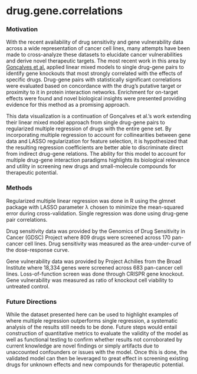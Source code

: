 # drug.gene.correlations

### Motivation
With the recent availability of drug sensitivity and gene vulnerability data across a wide representation of cancer cell lines, many attempts have been made to cross-analyze these datasets to elucidate cancer vulnerabilities and derive novel therapeutic targets. The most recent work in this area by [Gonçalves et al.](https://www.biorxiv.org/content/10.1101/2020.01.14.905729v1.full) applied linear mixed models to single drug-gene pairs to identify gene knockouts that most strongly correlated with the effects of specific drugs. Drug-gene pairs with statistically significant correlations were evaluated based on concordance with the drug’s putative target or proximity to it in protein interaction networks. Enrichment for on-target effects were found and novel biological insights were presented providing evidence for this method as a promising approach.

This data visualization is a continuation of Gonçalves et al.’s work extending their linear mixed model approach from single drug-gene pairs to regularized multiple regression of drugs with the entire gene set. By incorporating multiple regression to account for collinearities between gene data and LASSO regularization for feature selection, it is hypothesized that the resulting regression coefficients are better able to discriminate direct from indirect drug-gene relations. The ability for this model to account for multiple drug-gene interaction paradigms highlights its biological relevance and utility in screening new drugs and small-molecule compounds for therapeutic potential.

### Methods
Regularized multiple linear regression was done in R using the glmnet package with LASSO parameter λ chosen to minimize the mean-squared error during cross-validation. Single regression was done using drug-gene pair correlations.

Drug sensitivity data was provided by the Genomics of Drug Sensitivity in Cancer (GDSC) Project where 809 drugs were screened across 170 pan-cancer cell lines. Drug sensitivity was measured as the area-under-curve of the dose-response curve.

Gene vulnerability data was provided by Project Achilles from the Broad Institute where 18,334 genes were screened across 683 pan-cancer cell lines. Loss-of-function screen was done through CRISPR gene knockout. Gene vulnerability was measured as ratio of knockout cell viability to untreated control.

### Future Directions
While the dataset presented here can be used to highlight examples of where multiple regression outperforms single regression, a systematic analysis of the results still needs to be done. Future steps would entail construction of quantitative metrics to evaluate the validity of the model as well as functional testing to confirm whether results not corroborated by current knowledge are novel findings or simply artifacts due to unaccounted confounders or issues with the model. Once this is done, the validated model can then be leveraged to great effect in screening existing drugs for unknown effects and new compounds for therapeutic potential.
